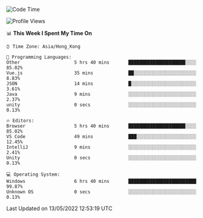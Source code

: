 <!--START_SECTION:waka-->
![Code Time](http://img.shields.io/badge/Code%20Time-9%20hrs%2016%20mins-blue)

![Profile Views](http://img.shields.io/badge/Profile%20Views-488-blue)

📊 **This Week I Spent My Time On** 

```text
⌚︎ Time Zone: Asia/Hong_Kong

💬 Programming Languages: 
Other                    5 hrs 40 mins       █████████████████████░░░░   85.02% 
Vue.js                   35 mins             ██░░░░░░░░░░░░░░░░░░░░░░░   8.83% 
JSON                     14 mins             █░░░░░░░░░░░░░░░░░░░░░░░░   3.61% 
Java                     9 mins              ░░░░░░░░░░░░░░░░░░░░░░░░░   2.37% 
unity                    0 secs              ░░░░░░░░░░░░░░░░░░░░░░░░░   0.13%

🔥 Editors: 
Browser                  5 hrs 40 mins       █████████████████████░░░░   85.02% 
VS Code                  49 mins             ███░░░░░░░░░░░░░░░░░░░░░░   12.45% 
IntelliJ                 9 mins              ░░░░░░░░░░░░░░░░░░░░░░░░░   2.41% 
Unity                    0 secs              ░░░░░░░░░░░░░░░░░░░░░░░░░   0.13%

💻 Operating System: 
Windows                  6 hrs 40 mins       █████████████████████████   99.87% 
Unknown OS               0 secs              ░░░░░░░░░░░░░░░░░░░░░░░░░   0.13%

```


 Last Updated on 13/05/2022 12:53:19 UTC
<!--END_SECTION:waka-->
